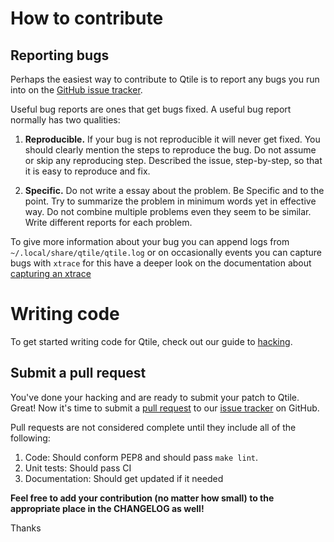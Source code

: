 # How to contribute

Reporting bugs
--------------

Perhaps the easiest way to contribute to Qtile is to report any bugs you
run into on the [GitHub issue tracker](https://github.com/qtile/qtile/issues).

Useful bug reports are ones that get bugs fixed. A useful bug report normally
has two qualities:

1. **Reproducible.** If your bug is not reproducible it will never get fixed.
   You should clearly mention the steps to reproduce the bug. Do not assume or
   skip any reproducing step. Described the issue, step-by-step, so that it is
   easy to reproduce and fix.

2. **Specific.** Do not write a essay about the problem. Be Specific and to the
   point. Try to summarize the problem in minimum words yet in effective way.
   Do not combine multiple problems even they seem to be similar. Write
   different reports for each problem.

To give more information about your bug you can append logs from
`~/.local/share/qtile/qtile.log` or on occasionally events you can capture bugs
with `xtrace` for this have a deeper look on the documentation about
[capturing an xtrace](https://qtile.readthedocs.io/en/latest/manual/hacking.html#capturing-an-xtrace)

Writing code
============

To get started writing code for Qtile, check out our guide to [hacking](https://qtile.readthedocs.io/en/latest/manual/hacking.html).

Submit a pull request
---------------------

You've done your hacking and are ready to submit your patch to Qtile. Great!
Now it's time to submit a [pull request](https://help.github.com/articles/using-pull-requests)
to our [issue tracker](https://github.com/qtile/qtile/issues) on GitHub.

Pull requests are not considered complete until they include all of the
following:

1. Code: Should conform PEP8 and should pass `make lint`.
2. Unit tests: Should pass CI
3. Documentation: Should get updated if it needed

**Feel free to add your contribution (no matter how small) to the appropriate
place in the CHANGELOG as well!**

Thanks
